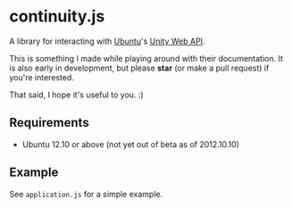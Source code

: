 continuity.js
=============

A library for interacting with [Ubuntu](http://www.ubuntu.com/)'s [Unity Web API](http://developer.ubuntu.com/api/ubuntu-12.04/javascript/unity-web-api-reference.html).

This is something I made while playing around with their documentation.  It is also early in development, but please **star** (or make a pull request) if you're interested.

That said, I hope it's useful to you.  :)

Requirements
------------

* Ubuntu 12.10 or above (not yet out of beta as of 2012.10.10)

Example
-------

See `application.js` for a simple example.
